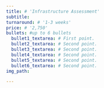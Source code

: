 ```yaml
---
title: # 'Infrastructure Assessment'
subtitle:
turnaround: # '1-3 weeks'
price: # '2,750'
bullets: #up to 6 bullets
  bullet1_textarea: # First point.
  bullet2_textarea: # Second point.
  bullet3_textarea: # Second point.
  bullet4_textarea: # Second point.
  bullet5_textarea: # Second point.
  bullet6_textarea: # Second point.
img_path:

---
```


<!-- Description goes here -->
